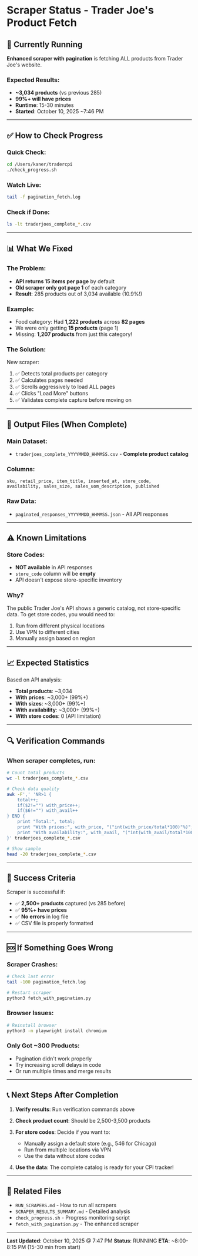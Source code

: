# Scraper Status - Trader Joe's Product Fetch

## 🚀 Currently Running
**Enhanced scraper with pagination** is fetching ALL products from Trader Joe's website.

### Expected Results:
- **~3,034 products** (vs previous 285)
- **99%+ will have prices**
- **Runtime**: 15-30 minutes
- **Started**: October 10, 2025 ~7:46 PM

---

## ✅ How to Check Progress

### Quick Check:
```bash
cd /Users/kaner/tradercpi
./check_progress.sh
```

### Watch Live:
```bash
tail -f pagination_fetch.log
```

### Check if Done:
```bash
ls -lt traderjoes_complete_*.csv
```

---

## 📊 What We Fixed

### The Problem:
- **API returns 15 items per page** by default
- **Old scraper only got page 1** of each category
- **Result**: 285 products out of 3,034 available (10.9%!)

### Example:
- Food category: Had **1,222 products** across **82 pages**
- We were only getting **15 products** (page 1)
- Missing: **1,207 products** from just this category!

### The Solution:
New scraper:
1. ✅ Detects total products per category
2. ✅ Calculates pages needed
3. ✅ Scrolls aggressively to load ALL pages
4. ✅ Clicks "Load More" buttons
5. ✅ Validates complete capture before moving on

---

## 📁 Output Files (When Complete)

### Main Dataset:
- `traderjoes_complete_YYYYMMDD_HHMMSS.csv` - **Complete product catalog**

### Columns:
```
sku, retail_price, item_title, inserted_at, store_code,
availability, sales_size, sales_uom_description, published
```

### Raw Data:
- `paginated_responses_YYYYMMDD_HHMMSS.json` - All API responses

---

## ⚠️ Known Limitations

### Store Codes:
- **NOT available** in API responses
- `store_code` column will be **empty**
- API doesn't expose store-specific inventory

### Why?
The public Trader Joe's API shows a generic catalog, not store-specific data. To get store codes, you would need to:
1. Run from different physical locations
2. Use VPN to different cities  
3. Manually assign based on region

---

## 📈 Expected Statistics

Based on API analysis:
- **Total products**: ~3,034
- **With prices**: ~3,000+ (99%+)
- **With sizes**: ~3,000+ (99%+)
- **With availability**: ~3,000+ (99%+)
- **With store codes**: 0 (API limitation)

---

## 🔍 Verification Commands

### When scraper completes, run:

```bash
# Count total products
wc -l traderjoes_complete_*.csv

# Check data quality
awk -F',' 'NR>1 {
    total++; 
    if($2!="") with_price++; 
    if($6!="") with_avail++
} END {
    print "Total:", total;
    print "With prices:", with_price, "("int(with_price/total*100)"%)";
    print "With availability:", with_avail, "("int(with_avail/total*100"%)")"
}' traderjoes_complete_*.csv

# Show sample
head -20 traderjoes_complete_*.csv
```

---

## 🎯 Success Criteria

Scraper is successful if:
- ✅ **2,500+ products** captured (vs 285 before)
- ✅ **95%+ have prices**
- ✅ **No errors** in log file
- ✅ CSV file is properly formatted

---

## 🆘 If Something Goes Wrong

### Scraper Crashes:
```bash
# Check last error
tail -100 pagination_fetch.log

# Restart scraper
python3 fetch_with_pagination.py
```

### Browser Issues:
```bash
# Reinstall browser
python3 -m playwright install chromium
```

### Only Got ~300 Products:
- Pagination didn't work properly
- Try increasing scroll delays in code
- Or run multiple times and merge results

---

## 📞 Next Steps After Completion

1. **Verify results**: Run verification commands above
2. **Check product count**: Should be 2,500-3,500 products
3. **For store codes**: Decide if you want to:
   - Manually assign a default store (e.g., 546 for Chicago)
   - Run from multiple locations via VPN
   - Use the data without store codes

4. **Use the data**: The complete catalog is ready for your CPI tracker!

---

## 🔗 Related Files

- `RUN_SCRAPERS.md` - How to run all scrapers
- `SCRAPER_RESULTS_SUMMARY.md` - Detailed analysis
- `check_progress.sh` - Progress monitoring script
- `fetch_with_pagination.py` - The enhanced scraper

---

**Last Updated**: October 10, 2025 @ 7:47 PM
**Status**: RUNNING
**ETA**: ~8:00-8:15 PM (15-30 min from start)

